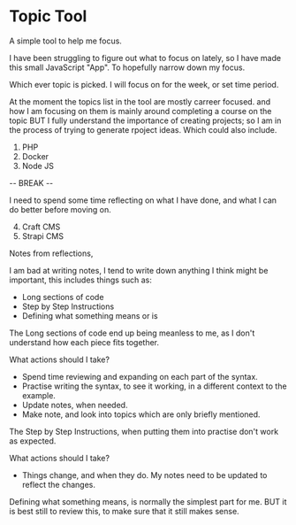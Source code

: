 # Topic Tool

A simple tool to help me focus.

I have been struggling to figure out what to focus on lately, so I have made this small JavaScript "App". To hopefully narrow down my focus.

Which ever topic is picked. I will focus on for the week, or set time period.

At the moment the topics list in the tool are mostly carreer focused. and how I am focusing on them is mainly around completing a course on the topic BUT I fully understand the importance of creating projects; so I am in the process of trying to generate rpoject ideas. Which could also include.

1. PHP
2. Docker
3. Node JS 

-- BREAK --

I need to spend some time reflecting on what I have done, and what I can do better before moving on.

4. Craft CMS
5. Strapi CMS

Notes from reflections, 

I am bad at writing notes, I tend to write down anything I think might be important, this includes things such as: 

- Long sections of code
- Step by Step Instructions
- Defining what something means or is

The Long sections of code end up being meanless to me, as I don't understand how each piece fits together.

What actions should I take?

- Spend time reviewing and expanding on each part of the syntax. 
- Practise writing the syntax, to see it working, in a different context to the example.
- Update notes, when needed.
- Make note, and look into topics which are only briefly mentioned.

The Step by Step Instructions, when putting them into practise don't work as expected.

What actions should I take?

- Things change, and when they do. My notes need to be updated to reflect the changes.

Defining what something means, is normally the simplest part for me. BUT it is best still to review this, to make sure that it still makes sense.

<!--

The Net Ninja 	
Best overall YouTubechannel for programmers 
https://www.youtube.com/c/TheNetNinja/playlists

Nuxt 3 Tutorial
Pinia Crash Course
Supabase Crash Course
Weather App Build (with Vue 3 & Tailwind CSS)

Parallax Landing Page Build

Build Layouts with CSS Grid

Complete MongoDB Tutorial
Figma & Astro Static Site Build
Coding Challenges


SvelteKit Tutorial (Crash Course)
Vuex 4 & Firebase Auth
Firebase 9 Tutorial

Make a Blog Filter / Search
Light & Dark Mode with CSS Variables
SASS Tutorial (Build Your Own CSS Library)
Xd Web Design Tutorials
Adobe Xd Tutorial for Beginners
Tailwind Just in Time Tutorial


Bootstrap 5 Tutorial
Go Tutorial (Golang) for Beginners
Vue 3 with TypeScript Jump Start
Next.js & Netlify Identity (auth) Tutorial
Next.js & Contentful Tutorial
Material UI Tutorial
Gatsby Tutorial
GitHub Tips
Vue 3 Animations & Transitions Tutorial
Next.js Tutorial for Beginners

Vue.js 3 Tutorial
CSS Loaders Tutorial
Firebase Firestore Pagination
JSON Server Tutorial

Bulma CSS Tutorial
Asynchronous JavaScript (2020 version)
Sapper Tutorial (Crash Course)

Flutter Animation Tutorial

Tailwind CSS Tutorial
Deno WebSockets Tutorial

Deno Jump-start Tutorial

Webpack & TypeScript Setup
TypeScript Tutorial
Svelte Tutorial for Beginners
Firebase Functions
Laravel 6 Tutorial for Beginners
Mobile-First Responsive Build (with CSS Grid)

Flutter & Firebase App Build
Object Oriented PHP Tutorial
Flutter Tutorial for Beginners
HTML & CSS Crash Course Tutorial

PWA Tutorial for Beginners
Firebase Hosting Tutorial
Modern JavaScript Tutorial
Screencasting Tutorial
PHP Tutorial for Beginners
Firebase Auth Tutorial
Vuetify Tutorial
Vue CLI 3 Tutorial
D3 Tutorial - The Basics
Ninja News Flashes

Materialize Tutorial
Firebase Firestore Tutorial
Object Oriented JavaScript
Real-time Chat with Vue & Firebase (Preview)
GraphQL Tutorial
Regular Expressions (RegEx) Tutorial
CSS Variables Tutorial
Django Tutorial (Create a Blog)
OAuth Login (Passport.js) Tutorial
CSS Grid Tutorial
JavaScript DOM Tutorial
Vuex Tutorial
Python 3 Tutorial for Beginners
Git & GitHub Tutorial for Beginners
WebSockets Tutorial (Node & Socket.io Chat App)
Vue JS 2 Tutorial
REST API Tutorials (Node, Express & Mongo) *************************
Bootstrap 4 Tutorials
MongoDB Tutorial for Beginners
React Tutorials
Webpack Tutorials for Beginners
Styling a HTML5 Form
Grunt JS Tutorials

SASS Tutorial
Asynchronous JavaScript Tutorial
CSS Tips & Tricks
Angular 2 Tutorials
JavaScript ES6 Tutorials
CSS Animation Tutorial
CSS Flexbox Tutorial
AngularJS Tutorials
Bootstrap 3 Tutorials
PSD to Responsive Website Tutorial
Responsive Web Design Tutorials
JavaScript Tips & Tricks
PSD to WordPress Tutorial
CSS Positioning Tutorials
jQuery Tutorials for Beginners
PSD to HTML & CSS Series 1 (unresponsive)
JavaScript Tutorials for Beginners
CSS Tutorials For Beginners
HTML Tutorials For Beginners

-->

<!--

The New Boston
https://www.youtube.com/user/thenewboston/playlists

Loopring Tutorials
Ethereum Tutorials
thenewboston Blockchain Tutorials
Discord Bot with Python Tutorials

Spring Boot with Kotlin & JUnit 5 Tutorials
ECMAScript 6 / ES6 New Features Tutorials

Angular 2 for Beginners Tutorials
Django Tutorials for Beginners
Gulp (Gulp.js) Tutorials for Beginners
Python Web Crawler Tutorials
SEO for Beginners Tutorials
Windows Command Line Tutorials
Python Network Packet Sniffer Tutorials
Flask Web Development with Python Tutorials
Python Reverse Shell Tutorials
Python GUI Development with GTK+ 3
Python Website Scanner Tutorials
Metasploit for Network Security Tutorials
Nmap Tutorials for Beginners
WiFi Wireless Security Tutorials Playlist
Wireshark Tutorials for Beginners Playlist
Linux Tutorial for Beginners Playlist
Foundation for Responsive Web Design for Beginners
Sass & SCSS Tutorial for Beginners Playlist
Grunt JS Tutorials for Beginners Playlist
Less CSS Tutorials for Beginners Playlist
Bootstrap Tutorials for Beginners Playlist
MongoDB for Beginners Tutorials

JavaFX Java GUI Design Tutorials
iOS Development with Swift Tutorials
Adobe Illustrator CS6 for Beginners Tutorials
Android App Development for Beginners Playlist
Pygame (Python Game Development) Playlist
Microsoft Excel 2013 Tutorials Playlist
Responsive Web Design Playlist
Python GUI with Tkinter Playlist
Python 3.4 Programming Tutorials
C Programming Tutorials
Physics Puzzle Game Development w/ Construct 2 Playlist
Platform Game Development w/ Construct 2 Playlist
Game Development w/ Construct 2 Playlist
PHP Instagram Downloader Tutorials Playlist
R Programming Tutorials Playlist
Photoshop CS6 Playlist
After Effects CS6 Playlist
Git Tutorials Playlist
How to Install Apache, MySQL, and PHP
How to Make Beer Playlist
AJAX Tutorials Playlist
Computer Networking Playlist
Biology Lecture Playlist
Adobe Photoshop Tutorials Playlist
Surviving the Wilderness 2 Playlist
C++ GUI with Qt Playlist
Java Game Development with Slick Playlist
How to Build a Go Kart Playlist
Physics Lessons Playlist
Buckys Vlog
Project Lisa Official Playlist
Ruby Programming Tutorials Playlist
MySQL Database Tutorial
PHP Stock Market Analyzer Playlist
HTML5 Tutorials Playlist
Chemistry Tutorials Playlist
Adobe Premiere Pro Tutorials Playlist
XHTML and CSS Tutorials Playlist
Visual Basic Tutorials Playlist
Introduction to Physics Playlist
jQuery Tutorials Playlist
Introduction to Geometry Playlist
Introduction to Biology Playlist
Geometry Playlist
C# Beginners Tutorials Playlist
C++ Programming Tutorials Playlist
Unreal Development Kit UDK Tutorials Playlist
PHP Tutorials Playlist
JavaScript Tutorials Playlist
Basic Math Tutorials Playlist
Algebra Tutorials Playlist
Advanced UDK Tutorials
Android Application Development Tutorials
Beginner Backgammon Tutorials
Cocos2D iPhone Tutorials
iPhone Development Tutorials
Objective C Programming Tutorials
Battlefield: Bad Company 2 Online Multiplayer Gameplay
Battlefield Bad Company 2 Gameplay Videos
Dreamweaver CS4 Tutorials
Java (Intermediate) Tutorials
Call of Duty: Modern Warfare 2 - Gameplay and Commentary
Mass Effect 2 Walkthroughs (HD)
Assassins Creed 2 Walkthroughs
iPod / iPhone App Reviews
Java Game Development Tutorials
PHP Programming Tutorials
3Ds Max 2010 Tutorials
Surviving the Wilderness
Computer Game Development Tutorial
Java (Beginner) Programming Tutorials
Python Programming Tutorials
C Programming Tutorials
How To Build a Computer Tutorials from thenewboston
Adobe After Effects Tutorials from thenewboston
C++ Programming Tutorials from thenewboston

-->


<!--

CS Dojo	
Best for beginners 
https://www.youtube.com/c/CSDojo/playlists

Life of Luba 	
Best for programmers trying to find a job 
https://www.youtube.com/c/LifeofLuba/playlists

Academind 	
Best for unique programming insights 
https://www.youtube.com/c/Academind/playlists

Derek Banas	
Best for creative learning 
https://www.youtube.com/c/derekbanas/playlists

Free Code Camp
https://www.youtube.com/c/Freecodecamp/playlists

Level Up Tuts 
https://www.youtube.com/c/LevelUpTuts/playlists

NetworkChuck
https://www.youtube.com/c/NetworkChuck/playlists

Computerphile
https://www.youtube.com/user/Computerphile/playlists

Fireship
https://www.youtube.com/c/Fireship/playlists

Crash Course
https://www.youtube.com/c/crashcourse/playlists

-->





















